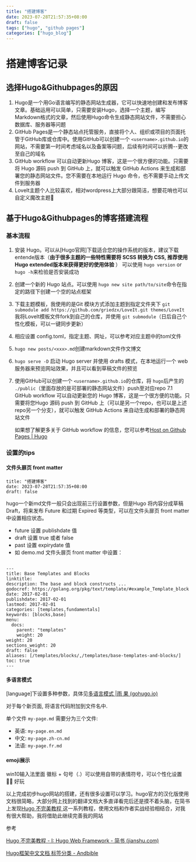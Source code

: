 ```yaml
---
title: "搭建博客"
date: 2023-07-28T21:57:35+08:00
draft: false
tags: ["hugo", "github pages"]
categories: ["hugo_blog"]
---
```

# 搭建博客记录

## 选择Hugo&Githubpages的原因

1. Hugo是一个用Go语言编写的静态网站生成器，它可以快速地创建和发布博客文章。基础运用可以简单，只需要安装Hugo，选择一个主题，编写Markdown格式的文章，然后使用Hugo命令生成静态网站文件，不需要担心数据库、服务器等问题
2. GitHub Pages是一个静态站点托管服务，直接将个人、组织或项目的页面托管于GitHub库或仓库中。使用GitHub可以创建一个 `<username>.github.io`的网站，不需要第一时间考虑域名以及备案等问题，后续有时间可以折腾--更改至自己的域名
3. GitHub workflow 可以自动更新Hugo 博客，这是一个很方便的功能。只需要将 Hugo 源码 push 到 GitHub 上，就可以触发 GitHub Actions 来生成和部署您的静态网站文件。您不需要在本地运行 Hugo 命令，也不需要手动上传文件到服务器
4. LoveIt主题个人比较喜欢，相对wordpress上大部分跟简洁，想要花哨也可以自定义魔改主题👴

## 基于Hugo&Githubpages的博客搭建流程

### 基本流程

1. 安装 Hugo。可以从[Hugo官网]下载适合您的操作系统的版本，建议下载entende版本（**由于很多主题的一些特性需要将 SCSS 转换为 CSS, 推荐使用 Hugo extended版本来获得更好的使用体验** ）
   可以使用 `hugo version` or `hugo -h`来检验是否安装成功
2. 创建一个新的 Hugo 站点。可以使用 `hugo new site path/to/site`命令在指定的路径下创建一个空的站点框架
3. 下载主题模板，我使用的是Git 模块方式添加主题到指定文件夹下 `git submodule add https://github.com/griedzx/LoveIt.git themes/LoveIt`
   我将LoveIt模板文件fork到自己的仓库，并使用 `git submodule`（日后自己个性化模板，可以一键同步更新）
4. 相应设置 config.toml，指定主题、网址，可以参考对应主题中的toml文件
5. `hugo new posts/<xxx>.md`创建markdown文件作文博文
6. `hugo serve -D` 启动 Hugo server 并使用 drafts 模式，在本地运行一个 web 服务器来预览网站效果，并且可以看到草稿文件的预览
7. 使用GitHub可以创建一个 `<username>.github.io`的仓库，将 `hugo`后产生的 `./public`（里面存放的是可部署的静态网站文件）push至对应repo
   7.1 GitHub workflow 可以自动更新您的 Hugo 博客，这是一个很方便的功能。只需要将您Hugo 源码 push 到 GitHub 上（可以是另一个repo，也可以是上述repo另一个分支），就可以触发 GitHub Actions 来自动生成和部署的静态网站文件

   如果想了解更多关于 GitHub workflow 的信息，您可以参考[Host on Github Pages | Hugo](https://gohugo.io/hosting-and-deployment/hosting-on-github)

### 设置的tips

#### 文件头扉页 front matter

```
title: "搭建博客"
date: 2023-07-28T21:57:35+08:00
draft: false
```

hugo一个新md文件一般只会出现前三行设置参数，但是Hugo 将内容分成草稿 Draft，将来发布 Future 和过期 Expired 等类型，可以在文件头扉页 front matter 中设置相应状态。

* future 设置 publishdate 值
* draft 设置 true 或者 false
* past 设置 expirydate 值
* 如 demo.md 文件头扉页 front matter 中设置：

```

---
title: Base Templates and Blocks
linktitle:
description: The base and block constructs ...
godocref: https://golang.org/pkg/text/template/#example_Template_block
date: 2017-02-01
publishdate: 2017-02-01
lastmod: 2017-02-01
categories: [templates,fundamentals]
keywords: [blocks,base]
menu:
  docs:
    parent: "templates"
    weight: 20
weight: 20
sections_weight: 20
draft: false
aliases: [/templates/blocks/,/templates/base-templates-and-blocks/]
toc: true
---
```



#### 多语言模式

[language]下设置多种参数，具体见[多语言模式 |雨 果 (gohugo.io)](https://gohugo.io/content-management/multilingual/)

对于每个新页面, 将语言代码附加到文件名中.

单个文件 `my-page.md` 需要分为三个文件:

* 英语: `my-page.en.md`
* 中文: `my-page.zh-cn.md`
* 法语: `my-page.fr.md`

#### emoji展示

win10输入法里面 徽标 + 句号（.）可以使用自带的表情符号，可以个性化设置 🐱‍🏍 好玩



以上完成初步hugo网站的搭建，还有很多设置可以学习。hugo官方的汉化版使用文档很简略，大部分网上找到的翻译文档大多直译看完后还是摸不着头脑，在简书上发现[Hugo 不完美教程 ](https://www.jianshu.com/p/deaa0e58315a)这一系列教程，使用文档和作者实战经验相结合，对我有很大帮助，我将借助此继续完善我的网站


参考

[Hugo 不完美教程 - I: Hugo Web Framework - 简书 (jianshu.com)](https://www.jianshu.com/p/deaa0e58315a)

[Hugo框架中文文档 标签分类 - Andbible](https://www.andbible.com/post/hugo-content-management-taxonomies/)
